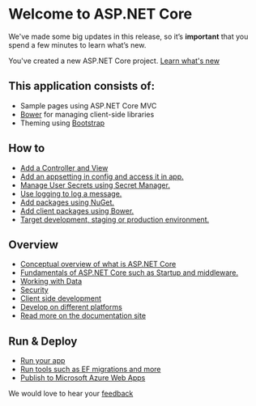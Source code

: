 # Welcome to ASP.NET Core

We've made some big updates in this release, so it’s **important** that you spend a few minutes to learn what’s new.

You've created a new ASP.NET Core project. [Learn what's new](https://go.***REMOVED***/fwlink/?LinkId=518016)

## This application consists of:

*   Sample pages using ASP.NET Core MVC
*   [Bower](https://go.***REMOVED***/fwlink/?LinkId=518004) for managing client-side libraries
*   Theming using [Bootstrap](https://go.***REMOVED***/fwlink/?LinkID=398939)

## How to

*   [Add a Controller and View](https://go.***REMOVED***/fwlink/?LinkID=398600)
*   [Add an appsetting in config and access it in app.](https://go.***REMOVED***/fwlink/?LinkID=699562)
*   [Manage User Secrets using Secret Manager.](https://go.***REMOVED***/fwlink/?LinkId=699315)
*   [Use logging to log a message.](https://go.***REMOVED***/fwlink/?LinkId=699316)
*   [Add packages using NuGet.](https://go.***REMOVED***/fwlink/?LinkId=699317)
*   [Add client packages using Bower.](https://go.***REMOVED***/fwlink/?LinkId=699318)
*   [Target development, staging or production environment.](https://go.***REMOVED***/fwlink/?LinkId=699319)

## Overview

*   [Conceptual overview of what is ASP.NET Core](https://go.***REMOVED***/fwlink/?LinkId=518008)
*   [Fundamentals of ASP.NET Core such as Startup and middleware.](https://go.***REMOVED***/fwlink/?LinkId=699320)
*   [Working with Data](https://go.***REMOVED***/fwlink/?LinkId=398602)
*   [Security](https://go.***REMOVED***/fwlink/?LinkId=398603)
*   [Client side development](https://go.***REMOVED***/fwlink/?LinkID=699321)
*   [Develop on different platforms](https://go.***REMOVED***/fwlink/?LinkID=699322)
*   [Read more on the documentation site](https://go.***REMOVED***/fwlink/?LinkID=699323)

## Run & Deploy

*   [Run your app](https://go.***REMOVED***/fwlink/?LinkID=517851)
*   [Run tools such as EF migrations and more](https://go.***REMOVED***/fwlink/?LinkID=517853)
*   [Publish to Microsoft Azure Web Apps](https://go.***REMOVED***/fwlink/?LinkID=398609)

We would love to hear your [feedback](https://go.***REMOVED***/fwlink/?LinkId=518015)

